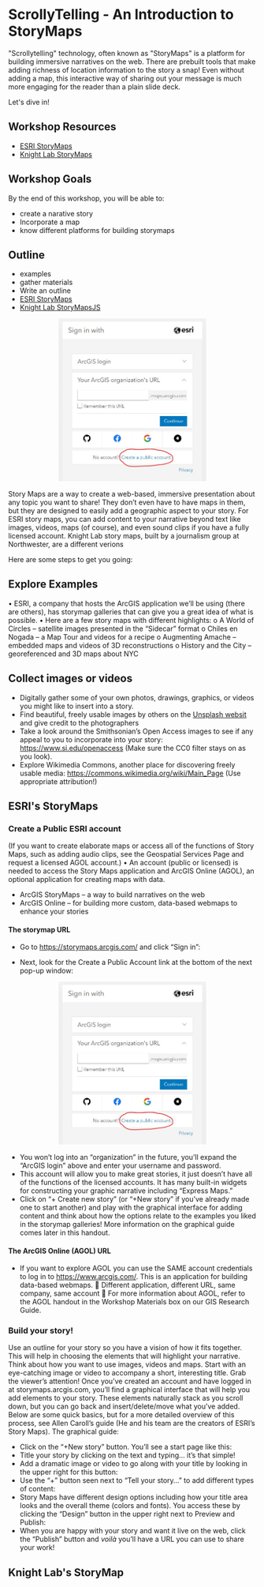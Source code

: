 # ScrollyTelling - An Introduction to StoryMaps

"Scrollytelling" technology, often known as "StoryMaps" is a platform for building immersive narratives on the web. There are prebuilt tools that make adding richness of location information to the story a snap! Even without adding a map, this interactive way of sharing out your message is much more engaging for the reader than a plain slide deck.

Let's dive in!

## Workshop Resources
 - [ESRI StoryMaps](https://storymaps.arcgis.com/)
 - [Knight Lab StoryMaps](https://storymap.knightlab.com/)

## Workshop Goals
By the end of this workshop, you will be able to:
- create a narative story
- Incorporate a map
- know different platforms for building storymaps

## Outline
- examples
- gather materials
- Write an outline
- [ESRI StoryMaps](#esristorymap)
- [Knight Lab StoryMapsJS](#knightlab)





<p align="center">
<img src="images/esripublic.png" width="300"/>
</p>


Story Maps are a way to create a web-based, immersive presentation about any topic you want to share! They don’t even have to have maps in them, but they are designed to easily add a geographic aspect to your story. For ESRI story maps, you can add content to your narrative beyond text like images, videos, maps (of course), and even sound clips if you have a fully licensed account. Knight Lab story maps, built by a journalism group at Northwester, are a different verions

Here are some steps to get you going:

## Explore Examples
•	ESRI, a company that hosts the ArcGIS application we’ll be using (there are others), has storymap galleries that can give you a great idea of what is possible.
•	Here are a few story maps with different highlights:
o	A World of Circles – satellite images presented in the “Sidecar” format
o	Chiles en Nogada – a Map Tour and videos for a recipe
o	Augmenting Amache – embedded maps and videos of 3D reconstructions
o	History and the City – georeferenced and 3D maps about NYC

## Collect images or videos
- Digitally gather some of your own photos, drawings, graphics, or videos you might like to insert into a story.
- Find beautiful, freely usable images by others on the [Unsplash websit](https://unsplash.com/) and give credit to the photographers
-	Take a look around the Smithsonian’s Open Access images to see if any appeal to you to incorporate into your story: https://www.si.edu/openaccess (Make sure the CC0 filter stays on as you look).
-	Explore Wikimedia Commons, another place for discovering freely usable media: https://commons.wikimedia.org/wiki/Main_Page (Use appropriate attribution!)

## <a name="esristorymap"></a> ESRI's StoryMaps

### Create a Public ESRI account
(If you want to create elaborate maps or access all of the functions of Story Maps, such as adding audio clips, see the Geospatial Services Page and request a licensed AGOL account.)
•	An account (public or licensed) is needed to access the Story Maps application and ArcGIS Online (AGOL), an optional application for creating maps with data. 
- ArcGIS StoryMaps – a way to build narratives on the web
- ArcGIS Online – for building more custom, data-based webmaps to enhance your stories

#### The storymap URL
- Go to https://storymaps.arcgis.com/ and click “Sign in”:
 

-	Next, look for the Create a Public Account link at the bottom of the next pop-up window:

<p align="center">
<img src="images/esripublic.png" width="300"/>
</p>
 
-	You won’t log into an “organization” in the future, you’ll expand the “ArcGIS login” above and enter your username and password.
-	This account will allow you to make great stories, it just doesn’t have all of the functions of the licensed accounts. It has many built-in widgets for constructing your graphic narrative including “Express Maps.”
-	Click on “+ Create new story” (or “+New story” if you’ve already made one to start another) and play with the graphical interface for adding content and think about how the options relate to the examples you liked in the storymap galleries! More information on the graphical guide comes later in this handout.

#### The ArcGIS Online (AGOL) URL
-	If you want to explore AGOL you can use the SAME account credentials to log in to https://www.arcgis.com/. This is an application for building data-based webmaps.
	Different application, different URL, same company, same account
	For more information about AGOL, refer to the AGOL handout in the Workshop Materials box on our GIS Research Guide.

### Build your story!
Use an outline for your story so you have a vision of how it fits together. This will help in choosing the elements that will highlight your narrative. Think about how you want to use images, videos and maps.
Start with an eye-catching image or video to accompany a short, interesting title. Grab the viewer’s attention!
Once you’ve created an account and have logged in at storymaps.arcgis.com, you’ll find a graphical interface that will help you add elements to your story. These elements naturally stack as you scroll down, but you can go back and insert/delete/move what you’ve added.
Below are some quick basics, but for a more detailed overview of this process, see Allen Caroll’s guide (He and his team are the creators of ESRI’s Story Maps).
The graphical guide:
- Click on the “+New story” button. You’ll see a start page like this: 
- Title your story by clicking on the text and typing… it’s that simple!
- Add a dramatic image or video to go along with your title by looking in the upper right for this button: 
- Use the “+” button seen next to “Tell your story…” to add different types of content:
- Story Maps have different design options including how your title area looks and the overall theme (colors and fonts). You access these by clicking the “Design” button in the upper right next to Preview and Publish:
- When you are happy with your story and want it live on the web, click the “Publish” button and *voilà* you’ll have a URL you can use to share your work!

## Knight Lab's StoryMap
